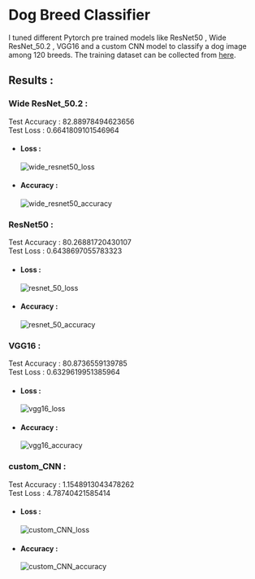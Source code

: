 # Dog Breed Classifier
I tuned different Pytorch pre trained models like ResNet50 , Wide ResNet_50.2 , VGG16 and a custom CNN model to classify a dog image among 120 breeds.
The training dataset can be collected from [here](http://vision.stanford.edu/aditya86/ImageNetDogs/images.tar).

## Results :

### Wide ResNet_50.2 :
Test Accuracy :   82.88978494623656   
Test Loss     :   0.6641809101546964
- #### Loss :
  ![wide_resnet50_loss](https://user-images.githubusercontent.com/57902078/137465987-cee6d0ae-923e-42c2-81d7-a83b59e09d77.png)
- #### Accuracy :
  ![wide_resnet50_accuracy](https://user-images.githubusercontent.com/57902078/137466085-4056e779-73be-4d57-ab8b-c29e6e46cf60.png)

### ResNet50 :
Test Accuracy :   80.26881720430107     
Test Loss :       0.6438697055783323
- #### Loss :
  ![resnet_50_loss](https://user-images.githubusercontent.com/57902078/137466849-3392854a-9d1e-463a-b8d2-645303d5f7f1.png)

- #### Accuracy :
  ![resnet_50_accuracy](https://user-images.githubusercontent.com/57902078/137466887-f871777c-0276-4adb-a78e-68d70c42422e.png)

### VGG16 :
Test Accuracy :   80.8736559139785      
Test Loss :       0.6329619951385964
- #### Loss :
  ![vgg16_loss](https://user-images.githubusercontent.com/57902078/137476625-6473d98d-0e73-47ac-8a36-d5810c3d7039.png)

- #### Accuracy :
  ![vgg16_accuracy](https://user-images.githubusercontent.com/57902078/137476645-fb5c7f00-ab01-49f6-bfd8-dc3b3614c6b6.png)

### custom_CNN :
Test Accuracy :   1.1548913043478262  
Test Loss :       4.78740421585414 
- #### Loss :
  ![custom_CNN_loss](https://user-images.githubusercontent.com/57902078/137493266-ebda15a8-753d-4c6b-bd54-61013e6d106b.png)
- #### Accuracy :
  ![custom_CNN_accuracy](https://user-images.githubusercontent.com/57902078/137493380-6bbc1071-f5b0-41da-b3f5-f3c093b4b2fb.png)
